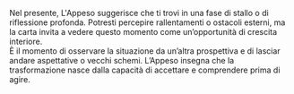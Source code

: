 Nel presente, L'Appeso suggerisce che ti trovi in una fase di stallo o di riflessione profonda. Potresti percepire rallentamenti o ostacoli esterni, ma la carta invita a vedere questo momento come un’opportunità di crescita interiore.  
È il momento di osservare la situazione da un’altra prospettiva e di lasciar andare aspettative o vecchi schemi. L’Appeso insegna che la trasformazione nasce dalla capacità di accettare e comprendere prima di agire.

